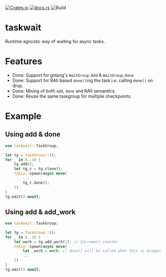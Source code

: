 
[![Crates.io](https://img.shields.io/crates/v/taskwait)](https://crates.io/crates/taskwait)
[![docs.rs](https://img.shields.io/docsrs/taskwait)](https://docs.rs/taskwait)
![Build](https://github.com/staticgc/taskwait/actions/workflows/rust.yml/badge.svg)


# taskwait

Runtime agnostic way of waiting for async tasks.

# Features

* Done: Support for golang's `WaitGroup.Add` & `WaitGroup.Done`
* Done: Support for RAII based `done()`ing the task i.e. calling `done()` on drop.
* Done: Mixing of both `add`, `done` and RAII semantics.
* Done: Reuse the same taskgroup for multiple checkpoints.

# Example 

## Using add & done

```rust
use taskwait::TaskGroup;
 
let tg = TaskGroup::();
for _ in 0..10 {
    tg.add();
    let tg_c = tg.clone();
    tokio::spawn(async move{
        ...
        tg_c.done();
    })
}
tg.wait().await;
```

## Using add & add_work

```rust
use taskwait::TaskGroup;
 
let tg = TaskGroup::();
for _ in 0..10 {
    let work = tg.add_work(1); // Increment counter
    tokio::spawn(async move{
        let _work = work; // done() will be called when this is dropped
        ...
    })
}
tg.wait().await;
```